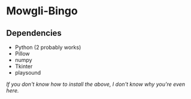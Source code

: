 # Mowgli-Bingo

## Dependencies
- Python (2 probably works)
- Pillow
- numpy
- Tkinter
- playsound

*If you don't know how to install the above, I don't know why you're even here.*